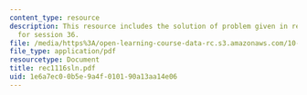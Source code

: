 ```yaml
---
content_type: resource
description: This resource includes the solution of problem given in recitation problem
  for session 36.
file: /media/https%3A/open-learning-course-data-rc.s3.amazonaws.com/10-302-transport-processes-fall-2004/1e6a7ec00b5e9a4f010190a13aa14e06_rec1116sln.pdf
file_type: application/pdf
resourcetype: Document
title: rec1116sln.pdf
uid: 1e6a7ec0-0b5e-9a4f-0101-90a13aa14e06
---
```

